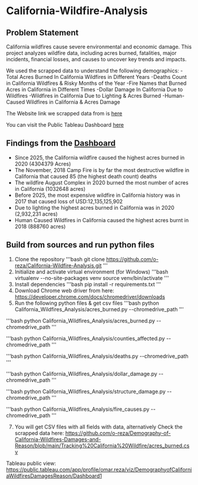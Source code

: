 # California-Wildfire-Analysis

## Problem Statement
California wildfires cause severe environmental and economic damage. This project analyzes wildfire data, including acres burned, fatalities, major incidents, financial losses, and causes to uncover key trends and impacts.

We used the scrapped data to understand the following demographics:
-Total Acres Burned In California Wildfires in Different Years
-Deaths Count in California Wildfires & Risky Months of the Year 
-Fire Names that Burned Acres in California in Different Times
-Dollar Damage In California Due to Wildfires 
-Wildfires in California Due to Lighting & Acres Burned
-Human-Caused Wildfires in California & Acres Damage

The Website link we scrapped data from is [here](https://calmatters.org/california-wildfire-map-tracker/)

You can visit the Public Tableau Dashboard [here](https://public.tableau.com/app/profile/omar.reza/viz/DemographyofCaliforniaWildfiresDamagesReason/Dashboard1)  

## Findings from the [Dashboard](https://public.tableau.com/app/profile/omar.reza/viz/DemographyofCaliforniaWildfiresDamagesReason/Dashboard1)
- Since 2025, the California wildfire caused the highest acres burned in 2020 (4304379 Acres)
- The November, 2018 Camp Fire is by far the most destructive wildfire in California that caused 85 (the highest death count) deaths
- The wildfire August Complex in 2020 burned the most number of acres in California (1032648 acres)
- Before 2025, the most expensive wildfire in California history was in 2017 that caused loss of USD:12,135,125,902
- Due to lighting the highest acres burned in California was in 2020 (2,932,231 acres)
- Human Caused Wildfires in California caused the highest acres burnt in 2018 (888760 acres)
  
## Build from sources and run python files
1. Clone the repository
'''bash
git clone https://github.com/o-reza/California-Wildfire-Analysis.git
'''
2. Initialize and activate virtual environment (for Windows)
'''bash
virtualenv --no-site-packages venv
source venv/bin/activate
'''
3. Install dependencies
'''bash
pip install -r requirements.txt
'''
4. Download Chrome web driver from here: https://developer.chrome.com/docs/chromedriver/downloads
5. Run the following python files & get csv files
'''bash
python California_Wildfires_Analysis/acres_burned.py --chromedrive_path <path-to-chromedriver>
'''

'''bash
python California_Wildfires_Analysis/acres_burned.py --chromedrive_path <path-to-chromedriver>
'''

'''bash
python California_Wildfires_Analysis/counties_affected.py --chromedrive_path <path-to-chromedriver>
'''

'''bash
python California_Wildfires_Analysis/deaths.py --chromedrive_path <path-to-chromedriver>
'''

'''bash
python California_Wildfires_Analysis/dollar_damage.py --chromedrive_path <path-to-chromedriver>
'''

'''bash
python California_Wildfires_Analysis/structure_damage.py --chromedrive_path <path-to-chromedriver>
'''

'''bash
python California_Wildfires_Analysis/fire_causes.py --chromedrive_path <path-to-chromedriver>
'''

7. You will get CSV files with all fields with data, alternatively Check the scrapped data here:
    https://github.com/o-reza/Demography-of-California-Wildfires-Damages-and-Reason/blob/main/Tracking%20California%20Wildfire/acres_burned.csv 

Tableau public view: https://public.tableau.com/app/profile/omar.reza/viz/DemographyofCaliforniaWildfiresDamagesReason/Dashboard1 
